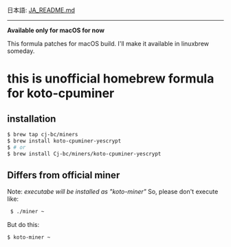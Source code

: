 日本語: [JA_README.md](JA_README.md)

---

**Available only for macOS for now**

This formula patches for macOS build.
I'll make it available in linuxbrew someday.


# this is unofficial homebrew formula for koto-cpuminer

## installation

```bash
$ brew tap cj-bc/miners
$ brew install koto-cpuminer-yescrypt
$ # or
$ brew install Cj-bc/miners/koto-cpuminer-yescrypt
```

## Differs from official miner

Note: *executabe will be installed as "koto-miner"*
So, please don't execute like:

```bash
 $ ./miner ~
```

But do this:

```bash
$ koto-miner ~
```
